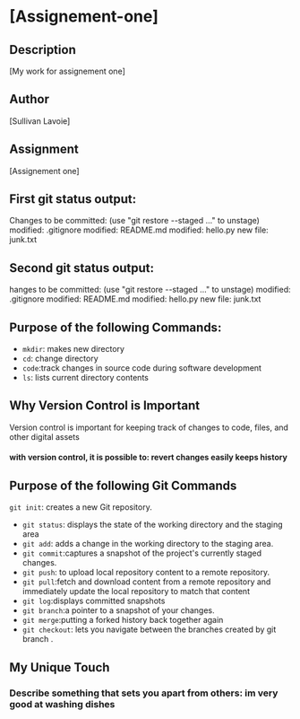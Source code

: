 # [Assignement-one]

## Description
[My work for assignement one]

## Author
[Sullivan Lavoie]

## Assignment
[Assignement one]
## First git status output:
Changes to be committed:
  (use "git restore --staged <file>..." to unstage)
        modified:   .gitignore
        modified:   README.md
        modified:   hello.py
        new file:   junk.txt
## Second git status output:
hanges to be committed:
  (use "git restore --staged <file>..." to unstage)
        modified:   .gitignore
        modified:   README.md
        modified:   hello.py
        new file:   junk.txt
## Purpose of the following Commands:        
 - `mkdir`: makes new directory
- `cd`: change directory
- `code`:track changes in source code during software development
- `ls`: lists current directory contents

## Why Version Control is Important
Version control is important for keeping track of changes to code, files, and other digital assets
#### with version control, it is possible to: revert changes easily keeps history
## Purpose of the following Git Commands
 `git init`: creates a new Git repository.
- `git status`: displays the state of the working directory and the staging area
- `git add`: adds a change in the working directory to the staging area.
- `git commit`:captures a snapshot of the project's currently staged changes.
- `git push`: to upload local repository content to a remote repository.
- `git pull`:fetch and download content from a remote repository and immediately update the local repository to match that content
- `git log`:displays committed snapshots
- `git branch`:a pointer to a snapshot of your changes.
- `git merge`:putting a forked history back together again
- `git checkout`: lets you navigate between the branches created by git branch .
## My Unique Touch

### Describe something that sets you apart from others: im very good at washing dishes